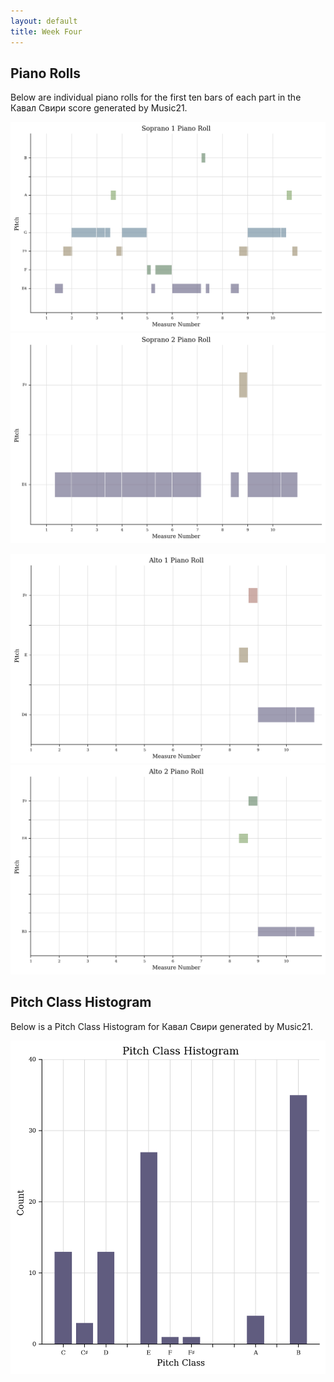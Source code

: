 ```yaml
---
layout: default
title: Week Four
---
```


## Piano Rolls

Below are individual piano rolls for the first ten bars of each part in the Кавал Свири score generated by Music21.

<p float align="center">
  <img src="data/Images/Soprano%201%20Piano%20Roll.png" width="700" />
  <img src="data/Images/Soprano%202%20Piano%20Roll.png" width="700" />
</p>
<p float align="center">
  <img src="data/Images/Alto%201%20Piano%20Roll.png" width="700" />
  <img src="data/Images/Alto%202%20Piano%20Roll.png" width="700" />
</p>

## Pitch Class Histogram

Below is a Pitch Class Histogram for Кавал Свири generated by Music21.

<p float align="center">
  <img src="data/Images/Pitch Class Histogram.png" width="700" />
</p>
